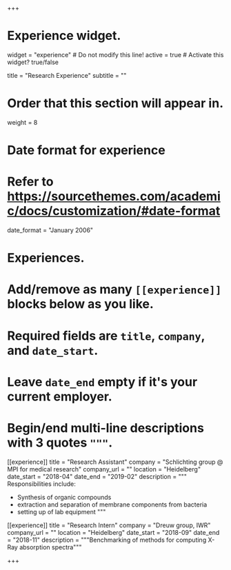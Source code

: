 +++
# Experience widget.
widget = "experience"  # Do not modify this line!
active = true  # Activate this widget? true/false

title = "Research Experience"
subtitle = ""

# Order that this section will appear in.
weight = 8

# Date format for experience
#   Refer to https://sourcethemes.com/academic/docs/customization/#date-format
date_format = "January 2006"

# Experiences.
#   Add/remove as many `[[experience]]` blocks below as you like.
#   Required fields are `title`, `company`, and `date_start`.
#   Leave `date_end` empty if it's your current employer.
#   Begin/end multi-line descriptions with 3 quotes `"""`.
[[experience]]
  title = "Research Assistant"
  company = "Schlichting group @ MPI for medical research"
  company_url = ""
  location = "Heidelberg"
  date_start = "2018-04"
  date_end = "2019-02"
  description = """
  Responsibilities include:
  
  * Synthesis of organic compounds
  * extraction and separation of membrane components from bacteria
  * setting up of lab equipment
  """

[[experience]]
  title = "Research Intern"
  company = "Dreuw group, IWR"
  company_url = ""
  location = "Heidelberg"
  date_start = "2018-09"
  date_end = "2018-11"
  description = """Benchmarking of methods for computing X-Ray absorption spectra"""

+++
